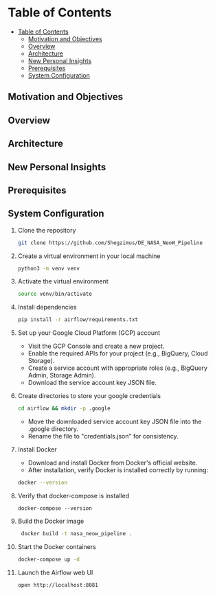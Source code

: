 # Table of Contents

- [Table of Contents](#table-of-contents)
  - [Motivation and Objectives](#motivation-and-objectives)
  - [Overview](#overview)
  - [Architecture](#architecture)
  - [New Personal Insights](#new-personal-insights)
  - [Prerequisites](#prerequisites)
  - [System Configuration](#system-configuration)


## Motivation and Objectives


## Overview



## Architecture



## New Personal Insights






## Prerequisites






## System Configuration
1. Clone the repository
    ```bash
    git clone https://github.com/Shegzimus/DE_NASA_NeoW_Pipeline
    ```

2. Create a virtual environment in your local machine
    ```bash
    python3 -m venv venv
    ```


3. Activate the virtual environment
    ```bash
    source venv/bin/activate
    ```

4. Install dependencies
   ```bash
   pip install -r airflow/requirements.txt
   ```

5. Set up your Google Cloud Platform (GCP) account
   - Visit the GCP Console and create a new project.
   - Enable the required APIs for your project (e.g., BigQuery, Cloud Storage).
   - Create a service account with appropriate roles (e.g., BigQuery Admin, Storage Admin).
   - Download the service account key JSON file.

6. Create directories to store your google credentials
   ```bash
   cd airflow && mkdir -p .google

   ```
   - Move the downloaded service account key JSON file into the .google directory.
   - Rename the file to "credentials.json" for consistency.

7. Install Docker
   - Download and install Docker from Docker's official website.
   - After installation, verify Docker is installed correctly by running:
    ```bash
    docker --version
    ```

8. Verify that docker-compose is installed
    ```
    docker-compose --version
    ```

8. Build the Docker image
   ```bash
    docker build -t nasa_neow_pipeline .

   ```

9. Start the Docker containers
    ```bash
    docker-compose up -d
   ```

10. Launch the Airflow web UI
    ```bash
    open http://localhost:8081